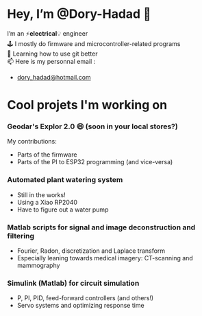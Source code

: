 # Hey, I’m @Dory-Hadad 👋
I’m an ⚡**electrical**💡 engineer  
🕹️ I mostly do firmware and microcontroller-related programs  
🌱 Learning how to use git better    
📫 Here is my personnal email :
- dory_hadad@hotmail.com

# Cool projets I'm working on

### Geodar's Explor 2.0 😄 (soon in your local stores?)  
My contributions:
- Parts of the firmware  
- Parts of the PI to ESP32 programming (and vice-versa)  
### Automated plant watering system
- Still in the works!
- Using a Xiao RP2040
- Have to figure out a water pump
### Matlab scripts for signal and image deconstruction and filtering
- Fourier, Radon, discretization and Laplace transform
- Especially leaning towards medical imagery: CT-scanning and mammography
### Simulink (Matlab) for circuit simulation
- P, PI, PID, feed-forward controllers (and others!) 
- Servo systems and optimizing response time
  
<!--
this is a comment
>
<!---
Dory-Hadad/Dory-Hadad is a ✨ special ✨ repository because its `README.md` (this file) appears on your GitHub profile.
You can click the Preview link to take a look at your changes.
--->
